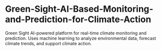 # Green-Sight-AI-Based-Monitoring-and-Prediction-for-Climate-Action
Green Sight AI-powered platform for real-time climate monitoring and prediction. Uses machine learning to analyze environmental data, forecast climate trends, and support climate action.
